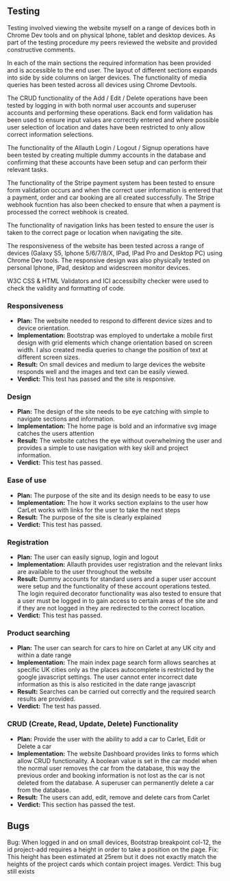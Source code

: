 ## Testing
Testing involved viewing the website myself on a range of devices both in Chrome Dev tools and on physical Iphone, tablet and desktop devices.
As part of the testing procedure my peers reviewed the website and provided constructive comments.

In each of the main sections the required information has been provided and is accessible to the end user.
The layout of different sections expands into side by side columns on larger devices.
The functionality of media queries has been tested across all devices using Chrome Devtools.

The CRUD functionality of the Add / Edit / Delete operations have been tested by logging in with both normal user accounts and superuser accounts and performing these operations.
Back end form validation has been used to ensure input values are correctly entered and where possible user selection of location and dates have been restricted to only allow correct information selections.

The functionality of the Allauth Login / Logout / Signup operations have been tested by creating multiple dummy accounts in the database and confirming that these accounts have been setup and can perform their relevant tasks.

The functionality of the Stripe payment system has been tested to ensure form validation occurs and when the correct user information is entered that a payment, order and car booking are all created successfully. The Stripe webhook fucntion has also been checked to ensure that when a payment is processed the correct webhook is created.

The functionality of navigation links has been tested to ensure the user is taken to the correct page or location when navigating the site.

The responsiveness of the website has been tested across a range of devices (Galaxy S5, Iphone 5/6/7/8/X, IPad, IPad Pro and Desktop PC) using Chrome Dev tools.
The responsive design was also physically tested on personal Iphone, IPad, desktop and widescreen monitor devices.

W3C CSS & HTML Validators and ICI accessibilty checker were used to check the validity and formatting of code.

### Responsiveness
* **Plan:** The website needed to respond to different device sizes and to device orientation.
* **Implementation:** Bootstrap was employed to undertake a mobile first design with grid elements which change orientation based on screen width. I also created media queries to change the position of text at different screen sizes.
* **Result:** On small devices and medium to large devices the website responds well and the images and text can be easily viewed.
* **Verdict:** This test has passed and the site is responsive.

### Design
* **Plan:** The design of the site needs to be eye catching with simple to navigate sections and information.
* **Implementation:** The home page is bold and an informative svg image catches the users attention
* **Result:** The website catches the eye without overwhelming the user and provides a simple to use navigation with key skill and project information.
* **Verdict:** This test has passed.

### Ease of use
* **Plan:** The purpose of the site and its design needs to be easy to use
* **Implementation:** The how it works section explains to the user how CarLet works with links for the user to take the next steps
* **Result:** The purpose of the site is clearly explained
* **Verdict:** This test has passed.

### Registration
* **Plan:** The user can easily signup, login and logout
* **Implementation:** Allauth provides user registration and the relevant links are available to the user throughout the website
* **Result:** Dummy accounts for standard users and a super user account were setup and the functionality of these account operations tested. The login required decorator functionality was also tested to ensure that a user must be logged in to gain access to certain areas of the site and if they are not logged in they are redirected to the correct location.
* **Verdict:** This test has passed.

### Product searching
* **Plan:** The user can search for cars to hire on Carlet at any UK city and within a date range
* **Implementation:** The main index page search form allows searches at specific UK cities only as the places autocomplete is restricted by the google javascript settings. The user cannot enter incorrect date information as this is also resticited in the date range javascript
* **Result:** Searches can be carried out correctly and the required search results are provided.
* **Verdict:** The test has passed.

### CRUD (Create, Read, Update, Delete) Functionality
* **Plan:** Provide the user with the ability to add a car to Carlet, Edit or Delete a car
* **Implementation:** The website Dashboard provides links to forms which allow CRUD functionality. A boolean value is set in the car model when the normal user removes the car from the database, this way the previous order and booking information is not lost as the car is not deleted from the database. A superuser can permanently delete a car from the database.
* **Result:** The users can add, edit, remove and delete cars from Carlet
* **Verdict:** This section has passed the test.

## Bugs
Bug: When logged in and on small devices, Bootstrap breakpoint col-12, the id project-add requires a height in order to take a position on the page.
Fix: This height has been estimated at 25rem but it does not exactly match the heights of the project cards which contain project images.
Verdict: This bug still exists